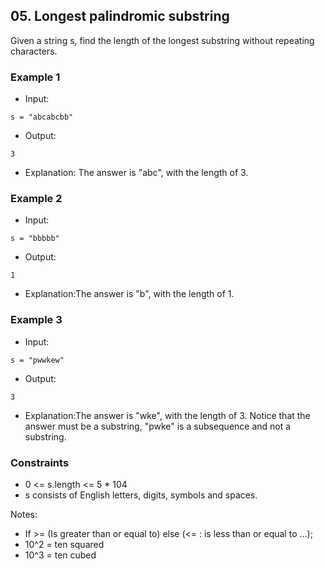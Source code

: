 ## 05. Longest palindromic substring

Given a string s, find the length of the longest
substring  without repeating characters.


### Example 1

- Input:

```
s = "abcabcbb"
```

- Output:

```shell
3

```
- Explanation: The answer is "abc", with the length of 3.

### Example 2

- Input:

```
s = "bbbbb"
```

- Output:

```shell
1
```
- Explanation:The answer is "b", with the length of 1.
### Example 3

- Input:

```
s = "pwwkew"
```

- Output:

```shell
3
```
- Explanation:The answer is "wke", with the length of 3.
  Notice that the answer must be a substring, "pwke" is a subsequence and not a substring.
### Constraints
- 0 <= s.length <= 5 * 104
- s consists of English letters, digits, symbols and spaces.

Notes:
- If >= (Is greater than or equal to) else (<= : is less than or equal to ...);
- 10^2 = ten squared
- 10^3 = ten cubed
